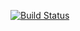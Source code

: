[![Build
Status](https://travis-ci.org/TripleSpiked/CSE110lab5.svg?branch=master)](https://travis-ci.org/TripleSpiked/CSE110lab5)
